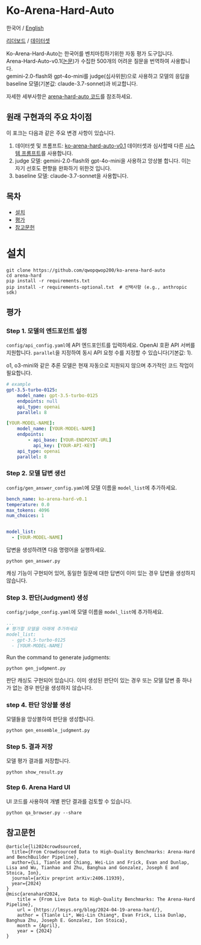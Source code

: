 # Ko-Arena-Hard-Auto
한국어 / [English](README_EN.md)

[리더보드](https://qwopqwop200.github.io/ko-arena-hard-auto/leaderboard.html) / [데이터셋](https://huggingface.co/datasets/qwopqwop/ko-arena-hard-auto-v0.1)

Ko-Arena-Hard-Auto는 한국어를 벤치마킹하기위한 자동 평가 도구입니다.<br>
Arena-Hard-Auto-v0.1([논문](https://arxiv.org/abs/2406.11939))가 수집한 500개의 어려운 질문을 번역하여 사용합니다.<br>
gemini-2.0-flash와 gpt-4o-mini를 judge(심사위원)으로 사용하고 모델의 응답을 baseline 모델(기본값: claude-3.7-sonnet)과 비교합니다.<br>

자세한 세부사항은 [arena-hard-auto 코드](https://github.com/lmarena/arena-hard-auto)를 참조하세요.

## 원래 구현과의 주요 차이점
이 포크는 다음과 같은 주요 변경 사항이 있습니다. 

1. 데이터셋 및 프롬프트: [ko-arena-hard-auto-v0.1](https://huggingface.co/datasets/qwopqwop/ko-arena-hard-auto-v0.1) 데이터셋과 심사할때 다른 [시스템 프롬프트](https://github.com/qwopqwop200/ko-arena-hard-auto/blob/main/config/judge_config.yaml#L23)를 사용합니다.
2. judge 모델: gemini-2.0-flash와 gpt-4o-mini을 사용하고 앙상블 합니다. 이는 자기 선호도 편향을 완화하기 위한것 입니다.
3. baseline 모델: claude-3.7-sonnet을 사용합니다.

## 목차
- [설치](#설치)
- [평가](#평가)
- [참고문헌](#참고문헌)

# 설치
```
git clone https://github.com/qwopqwop200/ko-arena-hard-auto
cd arena-hard
pip install -r requirements.txt
pip install -r requirements-optional.txt  # 선택사항 (e.g., anthropic sdk)
```
## 평가

### Step 1. 모델의 엔드포인트 설정
`config/api_config.yaml`에 API 엔드포인트를 입력하세요. OpenAI 호환 API 서버를 지원합니다. `parallel`을 지정하여 동시 API 요청 수를 지정할 수 있습니다(기본값: 1).

o1, o3-mini와 같은 추론 모델은 현재 자동으로 지원되지 않으며 추가적인 코드 작업이 필요합니다.
```yaml
# example
gpt-3.5-turbo-0125:
    model_name: gpt-3.5-turbo-0125
    endpoints: null
    api_type: openai
    parallel: 8

[YOUR-MODEL-NAME]:
    model_name: [YOUR-MODEL-NAME]
    endpoints:
        - api_base: [YOUR-ENDPOINT-URL]
          api_key: [YOUR-API-KEY]
    api_type: openai
    parallel: 8
```

### Step 2. 모델 답변 생선

`config/gen_answer_config.yaml`에 모델 이름을 `model_list`에 추가하세요.
```yaml
bench_name: ko-arena-hard-v0.1
temperature: 0.0
max_tokens: 4096
num_choices: 1


model_list:
  - [YOUR-MODEL-NAME]
```

답변을 생성하려면 다음 명령어을 실행하세요.
```console
python gen_answer.py
```
캐싱 기능이 구현되어 있어, 동일한 질문에 대한 답변이 이미 있는 경우 답변을 생성하지 않습니다.

### Step 3. 판단(Judgment) 생성

`config/judge_config.yaml`에 모델 이름을 `model_list`에 추가하세요.
```yaml
...
# 평가할 모델을 아래에 추가하세요
model_list:
  - gpt-3.5-turbo-0125
  - [YOUR-MODEL-NAME]
```

Run the command to generate judgments:
```console
python gen_judgment.py
```
판단 캐싱도 구현되어 있습니다. 이미 생성된 판단이 있는 경우 또는 모델 답변 중 하나가 없는 경우 판단을 생성하지 않습니다.


### step 4. 판단 앙상블 생성
모델들을 앙상블하여 판단을 생성합니다.
```console
python gen_ensemble_judgment.py
```

### Step 5. 결과 저장
모델 평가 결과를 저장합니다.
```console
python show_result.py
```

### Step 6. Arena Hard UI
UI 코드를 사용하여 개별 판단 결과를 검토할 수 있습니다.
```console
python qa_browser.py --share
```

## 참고문헌
```
@article{li2024crowdsourced,
  title={From Crowdsourced Data to High-Quality Benchmarks: Arena-Hard and BenchBuilder Pipeline},
  author={Li, Tianle and Chiang, Wei-Lin and Frick, Evan and Dunlap, Lisa and Wu, Tianhao and Zhu, Banghua and Gonzalez, Joseph E and Stoica, Ion},
  journal={arXiv preprint arXiv:2406.11939},
  year={2024}
}
@misc{arenahard2024,
    title = {From Live Data to High-Quality Benchmarks: The Arena-Hard Pipeline},
    url = {https://lmsys.org/blog/2024-04-19-arena-hard/},
    author = {Tianle Li*, Wei-Lin Chiang*, Evan Frick, Lisa Dunlap, Banghua Zhu, Joseph E. Gonzalez, Ion Stoica},
    month = {April},
    year = {2024}
}
```
